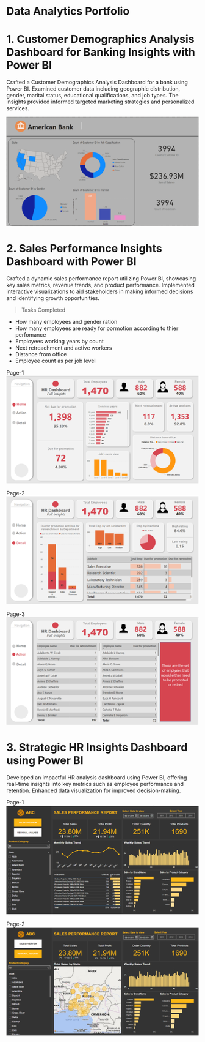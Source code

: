# Data Analytics Portfolio
# 1. Customer Demographics Analysis Dashboard for Banking Insights with Power BI
Crafted a Customer Demographics Analysis Dashboard for a bank using Power BI. Examined customer data including geographic distribution, gender, marital status, educational qualifications, and job types. The insights provided informed targeted marketing strategies and personalized services.

![Page1](https://github.com/tusharsaxena01/Data-Analytics-Portfolio/blob/main/Screenshots/Screenshot%202023-11-22%20195236.png)


# 2. Sales Performance Insights Dashboard with Power BI
Crafted a dynamic sales performance report utilizing Power BI, showcasing key sales metrics, revenue trends, and product performance. Implemented interactive visualizations to aid stakeholders in making informed decisions and identifying growth opportunities.

> Tasks Completed
- How many employees and gender ration
- How many employees are ready for pormotion according to thier perfomance 
- Employees working years by count
- Next retreachment and active workers 
- Distance from office
- Employee count as per job level

Page-1
![Page1](https://github.com/tusharsaxena01/Data-Analytics-Portfolio/blob/main/Screenshots/Screenshot%202023-11-22%20195305.png)

Page-2
![Page2](https://github.com/tusharsaxena01/Data-Analytics-Portfolio/blob/main/Screenshots/Screenshot%202023-11-22%20195321.png)


Page-3
![Page3](https://github.com/tusharsaxena01/Data-Analytics-Portfolio/blob/main/Screenshots/Screenshot%202023-11-22%20195332.png)


# 3. Strategic HR Insights Dashboard using Power BI
Developed an impactful HR analysis dashboard using Power BI, offering real-time insights into key metrics such as employee performance and retention. Enhanced data visualization for improved decision-making.

Page-1
![Page1](https://github.com/tusharsaxena01/Data-Analytics-Portfolio/blob/main/Screenshots/Screenshot%202023-11-22%20195351.png)

Page-2
![Page2](https://github.com/tusharsaxena01/Data-Analytics-Portfolio/blob/main/Screenshots/Screenshot%202023-11-22%20195448.png)
